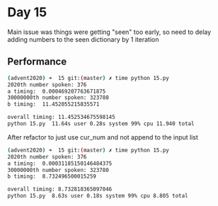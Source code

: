 # Day 15

Main issue was things were getting "seen" too early, so need to delay
adding numbers to the seen dictionary by 1 iteration

## Performance
```bash
(advent2020) ➜  15 git:(master) ✗ time python 15.py
2020th number spoken: 376
a timing:  0.000469207763671875
30000000th number spoken: 323780
b timing:  11.452055215835571

overall timing: 11.452534675598145
python 15.py  11.64s user 0.28s system 99% cpu 11.940 total
```

After refactor to just use cur_num and not append to the input list
```bash
(advent2020) ➜  15 git:(master) ✗ time python 15.py
2020th number spoken: 376
a timing:  0.00031185150146484375
30000000th number spoken: 323780
b timing:  8.732496500015259

overall timing: 8.732818365097046
python 15.py  8.63s user 0.18s system 99% cpu 8.805 total
```

